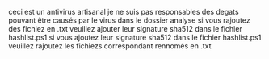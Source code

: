 ceci est un antivirus artisanal
je ne suis pas responsables des degats pouvant être causés par le virus dans le dossier analyse
si vous rajoutez des fichiez en .txt veuillez ajouter leur signature sha512 dans le fichier hashlist.ps1
si vous ajoutez leur signature sha512 dans le fichier hashlist.ps1 veuillez rajoutez les fichiezs correspondant rennomés en .txt
